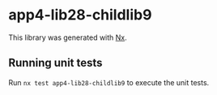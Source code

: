 # app4-lib28-childlib9

This library was generated with [Nx](https://nx.dev).

## Running unit tests

Run `nx test app4-lib28-childlib9` to execute the unit tests.
